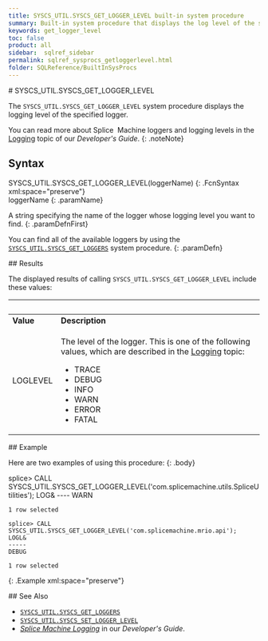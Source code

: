 ```yaml
---
title: SYSCS_UTIL.SYSCS_GET_LOGGER_LEVEL built-in system procedure
summary: Built-in system procedure that displays the log level of the specified logger.
keywords: get_logger_level
toc: false
product: all
sidebar:  sqlref_sidebar
permalink: sqlref_sysprocs_getloggerlevel.html
folder: SQLReference/BuiltInSysProcs
---
```

<section>
<div class="TopicContent" data-swiftype-index="true" markdown="1">
# SYSCS_UTIL.SYSCS_GET_LOGGER_LEVEL

The `SYSCS_UTIL.SYSCS_GET_LOGGER_LEVEL` system procedure displays the
logging level of the specified logger.

You can read more about Splice  Machine loggers and logging levels in
the [Logging](developers_tuning_logging.html) topic of our *Developer's
Guide*.
{: .noteNote}

## Syntax

<div class="fcnWrapperWide" markdown="1">
    SYSCS_UTIL.SYSCS_GET_LOGGER_LEVEL(loggerName)
{: .FcnSyntax xml:space="preserve"}

</div>
<div class="paramList" markdown="1">
loggerName
{: .paramName}

A string specifying the name of the logger whose logging level you want
to find.
{: .paramDefnFirst}

You can find all of the available loggers by using the
[`SYSCS_UTIL.SYSCS_GET_LOGGERS`](sqlref_sysprocs_getloggers.html) system
procedure.
{: .paramDefn}

</div>
## Results

The displayed results of calling `SYSCS_UTIL.SYSCS_GET_LOGGER_LEVEL`
include these values:

<table summary=" summary=&quot;Columns in Get_Logger_Level results display&quot;">
                <col />
                <col />
                <thead>
                    <tr>
                        <th> </th>
                        <th> </th>
                    </tr>
                </thead>
                <tbody>
                    <tr>
                        <td><strong>Value</strong>
                        </td>
                        <td><strong>Description</strong>
                        </td>
                    </tr>
                    <tr>
                        <td class="CodeFont">LOGLEVEL
                    </td>
                        <td>
                            <p class="noSpaceAbove">The level of the logger. This is one of the following values, which are described in the <a href="developers_tuning_logging.html">Logging</a> topic:</p>
                            <ul>
                                <li class="CodeFont" value="1">TRACE</li>
                                <li class="CodeFont" value="2">DEBUG</li>
                                <li class="CodeFont" value="3">INFO</li>
                                <li class="CodeFont" value="4">WARN</li>
                                <li class="CodeFont" value="5">ERROR</li>
                                <li class="CodeFont" value="6">FATAL</li>
                            </ul>
                        </td>
                    </tr>
                </tbody>
            </table>
## Example

Here are two examples of using this procedure:
{: .body}

<div class="preWrapperWide" markdown="1">
    splice> CALL SYSCS_UTIL.SYSCS_GET_LOGGER_LEVEL('com.splicemachine.utils.SpliceUtilities');
    LOG&
    ----
    WARN

    1 row selected

    splice> CALL SYSCS_UTIL.SYSCS_GET_LOGGER_LEVEL('com.splicemachine.mrio.api');
    LOGL&
    -----
    DEBUG

    1 row selected
{: .Example xml:space="preserve"}

</div>
## See Also

* [`SYSCS_UTIL.SYSCS_GET_LOGGERS`](sqlref_sysprocs_getloggers.html)
* [`SYSCS_UTIL.SYSCS_SET_LOGGER_LEVEL`](sqlref_sysprocs_setloggerlevel.html)
* *[Splice Machine Logging](developers_tuning_logging.html)* in our
  *Developer's Guide*.

</div>
</section>
